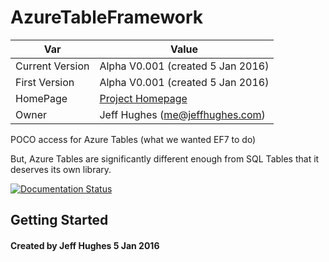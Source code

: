 # AzureTableFramework 

| Var	| Value |
| --------- | ----------- |
| Current Version	| Alpha V0.001 (created 5 Jan 2016) |
| First Version	| Alpha V0.001 (created 5 Jan 2016) |
| HomePage  | [Project Homepage](http://AzureTableFramework.com/ "Visit AzureTableFramework.com") |
| Owner		| Jeff Hughes (me@jeffhughes.com) |


POCO access for Azure Tables
(what we wanted EF7 to do)

But, Azure Tables are significantly different enough from SQL Tables that it deserves its own library.


[![Documentation Status](https://readthedocs.org/projects/azuretableframework/badge/?version=latest)](http://azuretableframework.readthedocs.org/en/latest/?badge=latest)

## Getting Started


 

#### Created by Jeff Hughes 5 Jan 2016

